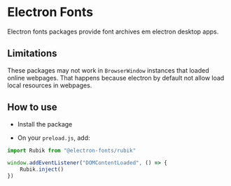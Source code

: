 # Electron Fonts

Electron fonts packages provide font archives em electron desktop apps.

## Limitations

These packages may not work in `BrowserWindow` instances that loaded online webpages. That happens because electron by default not allow load local resources in webpages.

## How to use

* Install the package

* On your `preload.js`, add:

```ts
import Rubik from "@electron-fonts/rubik"

window.addEventListener("DOMContentLoaded", () => {
    Rubik.inject()
})
```